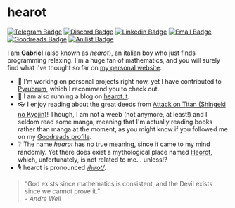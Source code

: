 # hearot
[![Telegram Badge](https://img.shields.io/badge/-hearot-1f7ba3?style=flat-square&labelColor=1f7ba3&logo=telegram&logoColor=white&link=https://t.me/hearot)](https://t.me/hearot) [![Discord Badge](https://img.shields.io/badge/-Gab%235737-404eed?style=flat-square&labelColor=404eed&logo=discord&logoColor=white&link=https://discord.com/users/466717564899295234)](https://discord.com/users/466717564899295234) [![Linkedin Badge](https://img.shields.io/badge/-hearot-blue?style=flat-square&logo=Linkedin&logoColor=white&link=https://www.linkedin.com/in/gabriel-videtta-261904165/)](https://www.linkedin.com/in/gabriel-videtta-261904165/) [![Email Badge](https://img.shields.io/badge/-gabriel@hearot.it-c14438?style=flat-square&logo=mail.ru&logoColor=white&link=mailto:gabriel@hearot.it)](mailto:gabriel@hearot.it) [![Goodreads Badge](https://img.shields.io/badge/-Gabriel%20(hearot)-666E6E?style=flat-square&labelColor=666E6E&logo=goodreads&logoColor=white&link=https://www.goodreads.com/user/show/119841930-gabriel)](https://www.goodreads.com/user/show/119841930-gabriel) [![Anilist Badge](https://img.shields.io/badge/-hearot-151f2e?style=flat-square&labelColor=151f2e&logo=anilist&logoColor=white&link=https://anilist.co/user/hearot/)](https://anilist.co/user/hearot/)

I am **Gabriel** (also known as *hearot*), an italian boy who just finds programming relaxing. I'm a huge fan of mathematics, and you will surely find what I've thought so far on [my personal website](https://hearot.it).

- 🤖 I'm working on personal projects right now, yet I have contributed to [Pyrubrum](https://github.com/hearot/pyrubrum), which I recommend you to check out.
- 📖 I am also running a blog on [hearot.it](https://hearot.it).
- 👓 I enjoy reading about the great deeds from [Attack on Titan (Shingeki no Kyojin)](https://en.wikipedia.org/wiki/Attack_on_Titan)! Though, I am not a weeb (not anymore, at least!) and I seldom read some manga, meaning that I'm actually reading books rather than manga at the moment, as you might know if you followed me on my [Goodreads profile](https://www.goodreads.com/user/show/119841930-gabriel).
- ❔ The name *hearot* has no true meaning, since it came to my mind randomly. Yet there does exist a mythological place named [Heorot](https://en.wikipedia.org/wiki/Heorot), which, unfortunately, is not related to me... unless!?
- 🎙️ hearot is pronounced [*/hirot/*](http://ipa-reader.xyz/?text=hirot).

> “God exists since mathematics is consistent, and the Devil exists since we cannot prove it.”<br>\- *André Weil*
